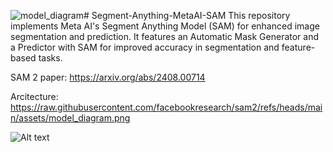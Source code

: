 ![model_diagram](https://github.com/user-attachments/assets/df79d029-60fa-4e35-a302-2d0e4a6c19bf)# Segment-Anything-MetaAI-SAM
This repository implements Meta AI's Segment Anything Model (SAM) for enhanced image segmentation and prediction. It features an Automatic Mask Generator and a Predictor with SAM for improved accuracy in segmentation and feature-based tasks.

 SAM 2 paper: https://arxiv.org/abs/2408.00714
 
 Arcitecture: https://raw.githubusercontent.com/facebookresearch/sam2/refs/heads/main/assets/model_diagram.png

![Alt text](URL_or_path_to_image)
